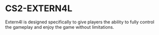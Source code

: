 # CS2-EXTERN4L
Extern4l is designed specifically to give players the ability to fully control the gameplay and enjoy the game without limitations.
